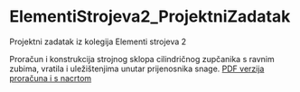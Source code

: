 # ElementiStrojeva2_ProjektniZadatak
Projektni zadatak iz kolegija Elementi strojeva 2

Proračun i konstrukcija strojnog sklopa cilindričnog zupčanika s ravnim zubima, vratila i uležištenjima unutar prijenosnika snage.
[PDF verzija proračuna i s nacrtom](https://github.com/KristijanCetina/ElementiStrojeva2_ProjektniZadatak/blob/master/ProjektniZadatak_KristijanCetina.pdf)
